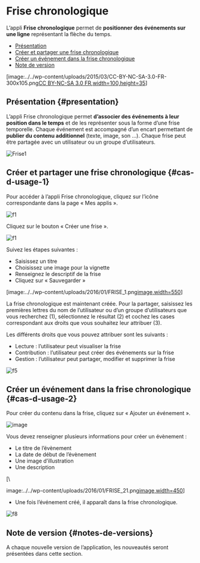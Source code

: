 # Frise chronologique

L’appli **Frise chronologique** permet de **positionner des événements sur une ligne** représentant la flèche du temps.

* [Présentation](https://github.com/rdjedjig/test/tree/3238c182f08d33cb073b2a487612e589768c5227/application/timelinegenerator/index.html?iframe=true#presentation)
* [Créer et partager une frise chronologique](https://github.com/rdjedjig/test/tree/3238c182f08d33cb073b2a487612e589768c5227/application/timelinegenerator/index.html?iframe=true#cas-d-usage-1)
* [Créer un événement dans la frise chronologique](https://github.com/rdjedjig/test/tree/3238c182f08d33cb073b2a487612e589768c5227/application/timelinegenerator/index.html?iframe=true#cas-d-usage-2)
* [Note de version](https://github.com/rdjedjig/test/tree/3238c182f08d33cb073b2a487612e589768c5227/application/timelinegenerator/index.html?iframe=true#notes-de-versions)

\[image:../../wp-content/uploads/2015/03/CC-BY-NC-SA-3.0-FR-300x105.png[CC BY-NC-SA 3.0 FR,width=100,height=35](http://creativecommons.org/licenses/by-nc-sa/3.0/fr/)\]

## Présentation {#presentation}

L’appli Frise chronologique permet **d’associer des événements à leur position dans le temps** et de les représenter sous la forme d’une frise temporelle. Chaque événement est accompagné d’un encart permettant de **publier du contenu additionnel** \(texte, image, son …\). Chaque frise peut être partagée avec un utilisateur ou un groupe d’utilisateurs.

![Frise1](https://github.com/rdjedjig/test/tree/3238c182f08d33cb073b2a487612e589768c5227/wp-content/uploads/2015/04/Frise1.png)

## Créer et partager une frise chronologique {#cas-d-usage-1}

Pour accéder à l’appli Frise chronologique, cliquez sur l’icône correspondante dans la page « Mes applis ».

![f1](https://github.com/rdjedjig/test/tree/3238c182f08d33cb073b2a487612e589768c5227/wp-content/uploads/2015/06/f1.png)

Cliquez sur le bouton « Créer une frise ».

![f1](https://github.com/rdjedjig/test/tree/3238c182f08d33cb073b2a487612e589768c5227/wp-content/uploads/2015/07/f11.png)

Suivez les étapes suivantes :

* Saisissez un titre
* Choisissez une image pour la vignette
* Renseignez le descriptif de la frise
* Cliquez sur « Sauvegarder »

\[image:../../wp-content/uploads/2016/01/FRISE\_1.png[image,width=550](https://github.com/rdjedjig/test/tree/3238c182f08d33cb073b2a487612e589768c5227/wp-content/uploads/2016/01/FRISE_1.png)\]

La frise chronologique est maintenant créée. Pour la partager, saisissez les premières lettres du nom de l’utilisateur ou d’un groupe d’utilisateurs que vous recherchez \(1\), sélectionnez le résultat \(2\) et cochez les cases correspondant aux droits que vous souhaitez leur attribuer \(3\).

Les différents droits que vous pouvez attribuer sont les suivants :

* Lecture : l’utilisateur peut visualiser la frise
* Contribution : l’utilisateur peut créer des événements sur la frise
* Gestion : l’utilisateur peut partager, modifier et supprimer la frise

![f5](https://github.com/rdjedjig/test/tree/3238c182f08d33cb073b2a487612e589768c5227/wp-content/uploads/2015/06/f5.png)

## Créer un événement dans la frise chronologique {#cas-d-usage-2}

Pour créer du contenu dans la frise, cliquez sur « Ajouter un événement ».

![image](https://github.com/rdjedjig/test/tree/3238c182f08d33cb073b2a487612e589768c5227/wp-content/uploads/2016/08/frise1-1024x361.png)

Vous devez renseigner plusieurs informations pour créer un évènement :

* Le titre de l’évènement
* La date de début de l’évènement
* Une image d’illustration
* Une description

\[\

image:../../wp-content/uploads/2016/01/FRISE\_21.png[image,width=450](https://github.com/rdjedjig/test/tree/3238c182f08d33cb073b2a487612e589768c5227/wp-content/uploads/2016/01/FRISE_21.png)\]

* Une fois l’événement créé, il apparaît dans la frise chronologique.

![f8](https://github.com/rdjedjig/test/tree/3238c182f08d33cb073b2a487612e589768c5227/wp-content/uploads/2015/06/f8.png)

## Note de version {#notes-de-versions}

A chaque nouvelle version de l’application, les nouveautés seront présentées dans cette section.

